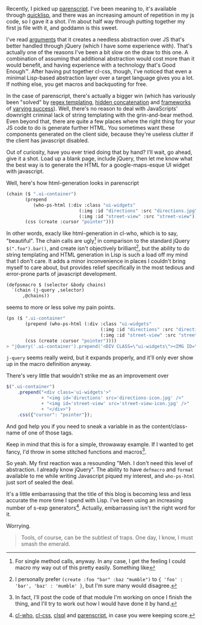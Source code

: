 Recently, I picked up [parenscript](http://common-lisp.net/project/parenscript/). I've been meaning to, it's available through [quicklisp](http://www.quicklisp.org/), and there was an increasing amount of repetition in my js code, so I gave it a shot. I'm about half way through putting together my first js file with it, and goddamn is this sweet.

I've read [arguments](http://news.ycombinator.com/item?id=978299) that it creates a needless abstraction over JS that's better handled through jQuery (which I have some experience with). That's actually one of the reasons I've been a bit slow on the draw to this one. A combination of assuming that additional abstraction would cost more than it would benefit, and having experience with a technology that's Good Enough™. After having put together cl-css, though, I've noticed that even a minimal Lisp-based abstraction layer over a target language gives you a lot. If nothing else, you get macros and backquoting for free.

In the case of parenscript, there's actually a bigger win (which has variously been "solved" by [regex templating](http://www.mattsnider.com/javascript/template-string-replacement-function/), [hidden concatenation](http://ejohn.org/blog/javascript-micro-templating/) and [frameworks](http://code.google.com/p/trimpath/wiki/JavaScriptTemplates) of [varying success](http://www.prototypejs.org/api/template)). Well, there's no reason to deal with JavaScripts' downright criminal lack of string templating with the grin-and-bear method. Even beyond that, there are quite a few places where the right thing for your JS code to do is generate further HTML. You sometimes want these components generated on the client side, because they're useless clutter if the client has javascript disabled.

Out of curiosity, have you ever tried doing that by hand? I'll wait, go ahead, give it a shot. Load up a blank page, include jQuery, then let me know what the best way is to generate the HTML for a google-maps-esque UI widget with javascript.

Well, here's how html-generation looks in parenscript

```lisp
(chain ($ ".ui-container")
       (prepend
          (who-ps-html (:div :class "ui-widgets"
                           (:img :id "directions" :src "directions.jpg")
                           (:img :id "street-view" :src "street-view"))))
       (css (create :cursor "pointer")))
```

In other words, exacly like html-generation in cl-who, which is to say, "beautiful". The chain calls are ugly[^for-single-method-calls] in comparison to the standard jQuery `$(".foo").bar()`, and create isn't objectively brilliant[^personally-prefer], but the ability to do string templating and HTML generation in Lisp is such a load off my mind that I don't care. It adds a minor inconvenience in places I couldn't bring myself to care about, but provides relief specifically in the most tedious and error-prone parts of javascript development.

[^for-single-method-calls]: For single method calls, anyway. In any case, I get the feeling I could macro my way out of this pretty easily. Something like
```lisp
(defpsmacro $ (selector &body chains)
  `(chain (j-query ,selector)
      ,@chains))
```
seems to more or less solve my pain points.
```lisp
(ps ($ ".ui-container"
       (prepend (who-ps-html (:div :class "ui-widgets"
                                   (:img :id "directions" :src "directions.jpg")
                                   (:img :id "street-view" :src "street-view"))))
       (css (create :cursor "pointer"))))
> "jQuery('.ui-container').prepend('<DIV CLASS=\"ui-widgets\"><IMG ID=\"directions\" SRC=\"directions.jpg\"><IMG ID=\"street-view\" SRC=\"street-view\"></DIV>').css({ 'cursor' : 'pointer' });"
```
`j-query` seems really weird, but it expands properly, and it'll only ever show up in the macro definition anyway.

[^personally-prefer]: I personally prefer `(create :foo "bar" :baz "mumble")` to `{ 'foo' : 'bar', 'baz' : 'mumble' }`, but I'm sure many would disagree.

There's very little that wouldn't strike me as an improvement over

```javascript
$(".ui-container")
    .prepend("<div class='ui-widgets'>"
             + "<img id='directions' src='directions-icon.jpg' />"
             + "<img id='street-view' src='street-view-icon.jpg' />"
             + "</div>")
    .css({"cursor": "pointer"});
```

And god help you if you need to sneak a variable in as the content/class-name of one of those tags.

Keep in mind that this is for a simple, throwaway example. If I wanted to get fancy, I'd throw in some stitched functions and macros[^in-fact].

[^in-fact]: In fact, I'll post the code of that module I'm working on once I finish the thing, and I'll try to work out how I would have done it by hand.

So yeah. My first reaction was a resounding "Meh. I don't need this level of abstraction. I already know jQuery". The ability to have `defmacro` and `format` available to me while writing Javascript piqued my interest, and `who-ps-html` just sort of sealed the deal.

It's a little embarrassing that the title of this blog is becoming less and less accurate the more time I spend with Lisp. I've been using an increasing number of s-exp generators[^score]. Actually, embarrassing isn't the right word for it.

[^score]: [cl-who](http://weitz.de/cl-who/), [cl-css](http://www.cliki.net/cl-css), [clsql](http://clsql.b9.com/) and [parenscript](http://common-lisp.net/project/parenscript/), in case you were keeping score.

Worrying.

> Tools, of course, can be the subtlest of traps. One day, I know, I must smash the emerald.
